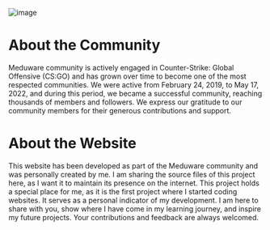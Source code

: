 ![image](https://github.com/MedusaCollins/meduware/assets/63819815/cb7561a7-721f-4324-9df1-ee8cc89077c1)

# About the Community

Meduware community is actively engaged in Counter-Strike: Global Offensive (CS:GO) and has grown over time to become one of the most respected communities. We were active from February 24, 2019, to May 17, 2022, and during this period, we became a successful community, reaching thousands of members and followers. We express our gratitude to our community members for their generous contributions and support.

# About the Website

This website has been developed as part of the Meduware community and was personally created by me. I am sharing the source files of this project here, as I want it to maintain its presence on the internet. This project holds a special place for me, as it is the first project where I started coding websites. It serves as a personal indicator of my development. I am here to share with you, show where I have come in my learning journey, and inspire my future projects. Your contributions and feedback are always welcomed.
